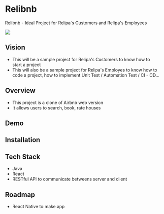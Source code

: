 # Relibnb
Relibnb - Ideal Project for Relipa's Customers and Relipa's Employees

![](https://travis-ci.org/relipasoft/relibnb.svg?branch=master)


## Vision
- This will be a sample project for Relipa's Customers to know how to start a project
- This will also be a sample project for Relipa's Employes to know how to code a project, how to implement Unit Test / Automation Test / CI - CD...

## Overview
- This project is a clone of Airbnb web version
- It allows users to search, book, rate houses


## Demo

## Installation 

## Tech Stack
- Java
- React 
- RESTful API to communicate betweens server and client 

## Roadmap
- React Native to make app 
